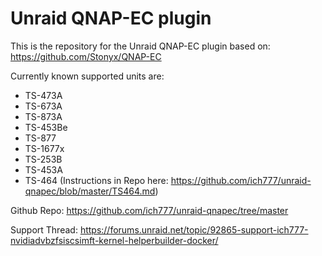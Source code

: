 # Unraid QNAP-EC plugin

This is the repository for the Unraid QNAP-EC plugin based on: https://github.com/Stonyx/QNAP-EC

Currently known supported units are:
- TS-473A
- TS-673A
- TS-873A
- TS-453Be
- TS-877
- TS-1677x
- TS-253B
- TS-453A
- TS-464 (Instructions in Repo here: https://github.com/ich777/unraid-qnapec/blob/master/TS464.md)

Github Repo: https://github.com/ich777/unraid-qnapec/tree/master

Support Thread: https://forums.unraid.net/topic/92865-support-ich777-nvidiadvbzfsiscsimft-kernel-helperbuilder-docker/

